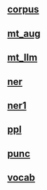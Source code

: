 ## [corpus](./corpus/README.md)

## [mt_aug](./mt_aug/README.md)

## [mt_llm](./mt_llm/README.md)

## [ner](./ner/README.md)

## [ner1](./ner1/README.md)

## [ppl](./ppl/README.md)

## [punc](./punc/README.md)

## [vocab](./vocab/README.md)
